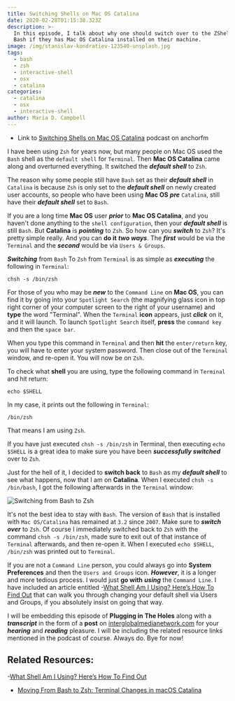```yaml
---
title: Switching Shells on Mac OS Catalina
date: 2020-02-28T01:15:38.323Z
description: >-
  In this episode, I talk about why one should switch over to the ZShell from
  Bash if they has Mac OS Catalina installed on their machine.
image: /img/stanislav-kondratiev-123540-unsplash.jpg
tags:
  - bash
  - zsh
  - interactive-shell
  - osx
  - catalina
categories:
  - catalina
  - osx
  - interactive-shell
author: Maria D. Campbell
---
```

* Link to [Switching Shells on Mac OS Catalina](https://anchor.fm/maria-campbell/episodes/Switching-Shells-on-Mac-OS-Catalina-eb4btl) podcast on anchorfm

I have been using `Zsh` for years now, but many people on Mac OS used the `Bash` shell as the  `default shell` for `Terminal`. Then **Mac OS Catalina** came along and overturned everything. It switched the _**default shell**_ to `Zsh`.

The reason why some people still have `Bash` set as their _**default shell**_ in `Catalina` is because `Zsh` is only set to the _**default shell**_ on newly created user accounts, so people who have been using **Mac OS** _**pre**_ `Catalina`, still have their _**default shell**_ set to `Bash`.

If you are a long time **Mac OS** user _**prior**_ to **Mac OS Catalina**, and you haven't done anything to the `shell configuration`, then your _**default shell**_ is still `Bash`. But **Catalina** is _**pointing**_ to `Zsh`. So how can you _**switch**_ to `Zsh`? It's pretty simple really. And you can **do it** _**two ways**_. The _**first**_ would be via the `Terminal` and the _**second**_ would be via `Users & Groups`.

_**Switching**_ from `Bash` To `Zsh` from `Terminal` is as simple as _**executing**_ the following in `Terminal`:

```shell
chsh -s /bin/zsh 
```

For those of you who may be _**new**_ to the `Command Line` on **Mac OS**, you can find it by going into your `Spotlight Search` (the magnifying glass icon in top right corner of your computer screen to the right of your username) and **type** the word "Terminal". When the `Terminal` **icon** appears, just _**click**_ on it, and it will launch. To launch `Spotlight Search` itself, **press** the `command key` and then the `space bar`.

When you type this command in `Terminal` and then **hit** the `enter/return` key, you will have to enter your system password. Then close out of the `Terminal` window, and re-open it. You will now be on `Zsh`. 

To check what **shell** you are using, type the following command in `Terminal` and hit return:

```shell
echo $SHELL
```

In my case, it prints out the following in `Terminal`:

```shell
/bin/zsh
```

That means I am using `Zsh`.

If you have just executed `chsh -s /bin/zsh` in Terminal, then executing `echo $SHELL` is a great idea to make sure you have been _**successfully switched**_ over to `Zsh`.

Just for the hell of it, I decided to **switch back** to `Bash` as my _**default shell**_ to see what happens, now that I am on **Catalina**. When I executed `chsh -s /bin/bash`, I got the following afterwards in the `Terminal` window:

![Switching from Bash to Zsh](/img/zsh-to-bash-catalina.png)

It's not the best idea to stay with `Bash`. The version of `Bash` that is installed with `Mac OS/Catalina` has remained at `3.2` since `2007`. Make sure to _**switch over**_ to `Zsh`. Of course I immediately switched back to `Zsh` with the command `chsh -s /bin/zsh`, made sure to exit out of  that instance of `Terminal` afterwards, and then re-open it. When I executed `echo $SHELL`, `/bin/zsh` was printed out to `Terminal`.

If you are not a `Command Line` person, you could always go into **System Preferences** and then the `Users and Groups` icon. _**However**_, it is a longer and more tedious process. I would just **go with** _**using**_ the `Command Line`. I have included an article entitled 
-[What Shell Am I Using? Here’s How To Find Out](https://osxdaily.com/2009/09/25/what-shell-am-i-using/) that can walk you through changing your default shell via Users and Groups, if you absolutely insist on going that way.

I will be embedding this episode of **Plugging in The Holes** along with a _**transcript**_ in the form of a **post** on [interglobalmedianetwork.com](https://www.interglobalmedianetwork.com/) for your _**hearing**_ and _**reading**_ pleasure. I will be including the related resource links mentioned in the podcast of course. Always do. Bye for now!

## Related Resources:

\-[What Shell Am I Using? Here’s How To Find Out](https://osxdaily.com/2009/09/25/what-shell-am-i-using/)

* [Moving From Bash to Zsh: Terminal Changes in macOS Catalina](https://blog.macsales.com/56921-moving-from-bash-to-zsh-terminal-changes-in-macos-catalina/)
